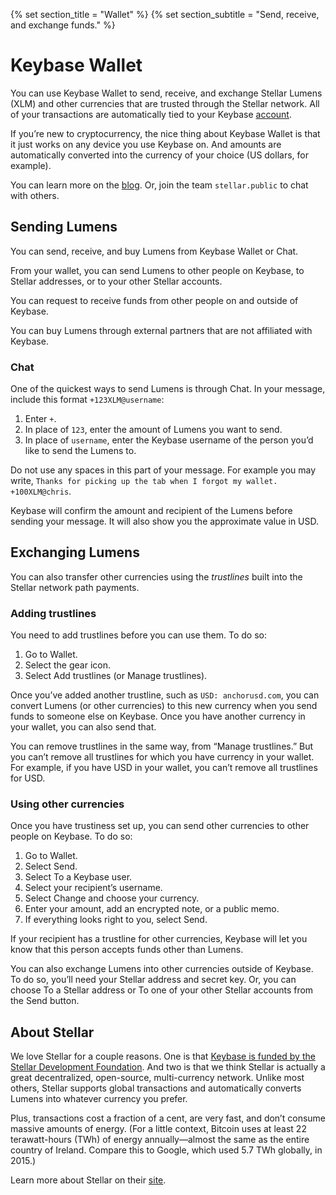 {% set section_title = "Wallet" %}
{% set section_subtitle = "Send, receive, and exchange funds." %}

# Keybase Wallet
You can use Keybase Wallet to send, receive, and exchange Stellar Lumens (XLM) and other currencies that are trusted through the Stellar network. All of your transactions are automatically tied to your Keybase [account](/account).

If you’re new to cryptocurrency, the nice thing about Keybase Wallet is that it just works on any device you use Keybase on. And amounts are automatically converted into the currency of your choice (US dollars, for example).

You can learn more on the [blog](https://keybase.io/blog/keybase-stellar-launch). Or, join the team `stellar.public` to chat with others.

## Sending Lumens
You can send, receive, and buy Lumens from Keybase Wallet or Chat. 

From your wallet, you can send Lumens to other people on Keybase, to Stellar addresses, or to your other Stellar accounts. 

You can request to receive funds from other people on and outside of Keybase. 

You can buy Lumens through external partners that are not affiliated with Keybase.

### Chat
One of the quickest ways to send Lumens is through Chat. In your message, include this format `+123XLM@username`:
1. Enter `+`.
2. In place of `123`, enter the amount of Lumens you want to send. 
3. In place of `username`, enter the Keybase username of the person you’d like to send the Lumens to. 

Do not use any spaces in this part of your message. For example you may write, `Thanks for picking up the tab when I forgot my wallet. +100XLM@chris`. 

Keybase will confirm the amount and recipient of the Lumens before sending your message. It will also show you the approximate value in USD.

## Exchanging Lumens
You can also transfer other currencies using the *trustlines* built into the Stellar network path payments.

### Adding trustlines
You need to add trustlines before you can use them. To do so:
1. Go to Wallet.
3. Select the gear icon.
4. Select Add trustlines (or Manage trustlines).

Once you’ve added another trustline, such as `USD: anchorusd.com`, you can convert Lumens (or other currencies) to this new currency when you send funds to someone else on Keybase. Once you have another currency in your wallet, you can also send that.

You can remove trustlines in the same way, from “Manage trustlines.” But you can’t remove all trustlines for which you have currency in your wallet. For example, if you have USD in your wallet, you can’t remove all trustlines for USD.

### Using other currencies
Once you have trustiness set up, you can send other currencies to other people on Keybase. To do so:
1. Go to Wallet.
2. Select Send.
3. Select To a Keybase user.
4. Select your recipient’s username.
5. Select Change and choose your currency.
6. Enter your amount, add an encrypted note, or a public memo.
6. If everything looks right to you, select Send.

If your recipient has a trustline for other currencies, Keybase will let you know that this person accepts funds other than Lumens.

You can also exchange Lumens into other currencies outside of  Keybase. To do so, you’ll need your Stellar address and secret key. Or, you can choose To a Stellar address or To one of your other Stellar accounts from the Send button.

## About Stellar 
 We love Stellar for a couple reasons. One is that [Keybase is funded by the Stellar Development Foundation](https://keybase.io/blog/keybase-stellar). And two is that we think Stellar is actually a great decentralized, open-source, multi-currency network. Unlike most others, Stellar supports global transactions and automatically converts Lumens into whatever currency you prefer.

 Plus, transactions cost a fraction of a cent, are very fast, and don’t consume massive amounts of energy. (For a little context, Bitcoin uses at least 22 terawatt-hours (TWh) of energy annually—almost the same as the entire country of Ireland. Compare this to Google, which used 5.7 TWh globally, in 2015.)

 Learn more about Stellar on their [site](https://www.stellar.org/learn/intro-to-stellar).
